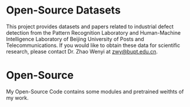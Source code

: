 # Open-Source Datasets
This project provides datasets and papers related to industrial defect detection from the Pattern Recognition Laboratory and Human-Machine Intelligence Laboratory of Beijing University of Posts and Telecommunications. If you would like to obtain these data for scientific research, please contact Dr. Zhao Wenyi at zwy@bupt.edu.cn.



# Open-Source
My Open-Source Code contains some modules and pretrained weithts of my work.


